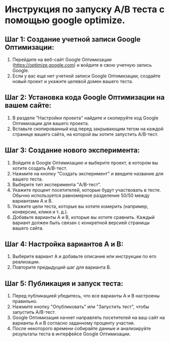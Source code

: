 # Инструкция по запуску A/B теста с помощью google optimize.

## Шаг 1: Создание учетной записи Google Оптимизации:

1. Перейдите на веб-сайт Google Оптимизации (https://optimize.google.com) и войдите в свою учетную запись Google.  
2. Если у вас еще нет учетной записи Google Оптимизации, создайте новый проект и укажите целевой домен вашего теста.
## Шаг 2: Установка кода Google Оптимизации на вашем сайте:

1. В разделе "Настройки проекта" найдите и скопируйте код Google Оптимизации для вашего проекта.
2. Вставьте скопированный код перед закрывающим тегом </head> на каждой странице вашего сайта, на которой вы хотите запустить A/B-тест.

## Шаг 3: Создание нового эксперимента:

1. Войдите в Google Оптимизацию и выберите проект, в котором вы хотите создать A/B-тест.
2. Нажмите на кнопку "Создать эксперимент" и введите название для вашего теста.
3. Выберите тип эксперимента "A/B-тест".
4. Укажите процент посетителей, которые будут участвовать в тесте. Обычно используется равномерное разделение 50/50 между вариантами A и B.
5. Укажите цели теста, которые вы хотите измерить (например, конверсии, клики и т. д.).
6. Добавьте варианты A и B, которые вы хотите сравнить. Каждый вариант должен быть связан с конкретной версией страницы вашего сайта.

## Шаг 4: Настройка вариантов A и B:

1. Выберите вариант A и добавьте описание или инструкции по его реализации.
2. Повторите предыдущий шаг для варианта B.

## Шаг 5: Публикация и запуск теста:

1. Перед публикацией убедитесь, что все варианты A и B настроены правильно.
2. Нажмите кнопку "Опубликовать" или "Запустить тест", чтобы запустить A/B-тест.
3. Google Оптимизация начнет направлять посетителей на ваш сайт на варианты A и B согласно заданному проценту участия.
4. После некоторого времени собирайте данные и анализируйте результаты теста в интерфейсе Google Оптимизации.